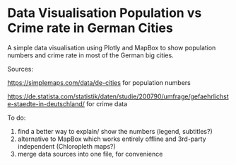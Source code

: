 # Data Visualisation Population vs Crime rate in German Cities
 A simple data visualisation using Plotly and MapBox to show population numbers and crime rate in most of the German big cities.


Sources:

https://simplemaps.com/data/de-cities for population numbers

https://de.statista.com/statistik/daten/studie/200790/umfrage/gefaehrlichste-staedte-in-deutschland/ for crime data

To do:

1. find a better way to explain/ show the numbers (legend, subtitles?)
2. alternative to MapBox which works entirely offline and 3rd-party independent (Chloropleth maps?)
3. merge data sources into one file, for convenience
